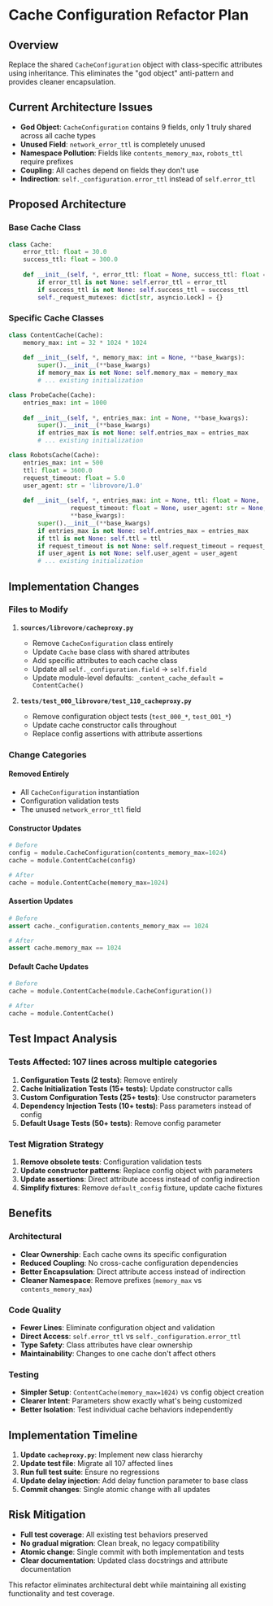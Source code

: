 # Cache Configuration Refactor Plan

## Overview

Replace the shared `CacheConfiguration` object with class-specific attributes using inheritance. This eliminates the "god object" anti-pattern and provides cleaner encapsulation.

## Current Architecture Issues

- **God Object**: `CacheConfiguration` contains 9 fields, only 1 truly shared across all cache types  
- **Unused Field**: `network_error_ttl` is completely unused
- **Namespace Pollution**: Fields like `contents_memory_max`, `robots_ttl` require prefixes
- **Coupling**: All caches depend on fields they don't use
- **Indirection**: `self._configuration.error_ttl` instead of `self.error_ttl`

## Proposed Architecture

### Base Cache Class
```python
class Cache:
    error_ttl: float = 30.0
    success_ttl: float = 300.0
    
    def __init__(self, *, error_ttl: float = None, success_ttl: float = None):
        if error_ttl is not None: self.error_ttl = error_ttl
        if success_ttl is not None: self.success_ttl = success_ttl
        self._request_mutexes: dict[str, asyncio.Lock] = {}
```

### Specific Cache Classes
```python
class ContentCache(Cache):
    memory_max: int = 32 * 1024 * 1024
    
    def __init__(self, *, memory_max: int = None, **base_kwargs):
        super().__init__(**base_kwargs)
        if memory_max is not None: self.memory_max = memory_max
        # ... existing initialization

class ProbeCache(Cache):
    entries_max: int = 1000
    
    def __init__(self, *, entries_max: int = None, **base_kwargs):
        super().__init__(**base_kwargs)
        if entries_max is not None: self.entries_max = entries_max
        # ... existing initialization

class RobotsCache(Cache):
    entries_max: int = 500
    ttl: float = 3600.0
    request_timeout: float = 5.0
    user_agent: str = 'librovore/1.0'
    
    def __init__(self, *, entries_max: int = None, ttl: float = None, 
                 request_timeout: float = None, user_agent: str = None, 
                 **base_kwargs):
        super().__init__(**base_kwargs)
        if entries_max is not None: self.entries_max = entries_max
        if ttl is not None: self.ttl = ttl
        if request_timeout is not None: self.request_timeout = request_timeout
        if user_agent is not None: self.user_agent = user_agent
        # ... existing initialization
```

## Implementation Changes

### Files to Modify

1. **`sources/librovore/cacheproxy.py`**
   - Remove `CacheConfiguration` class entirely
   - Update `Cache` base class with shared attributes
   - Add specific attributes to each cache class
   - Update all `self._configuration.field` → `self.field`
   - Update module-level defaults: `_content_cache_default = ContentCache()`

2. **`tests/test_000_librovore/test_110_cacheproxy.py`**
   - Remove configuration object tests (`test_000_*`, `test_001_*`)
   - Update cache constructor calls throughout
   - Replace config assertions with attribute assertions

### Change Categories

#### Removed Entirely
- All `CacheConfiguration` instantiation
- Configuration validation tests
- The unused `network_error_ttl` field

#### Constructor Updates
```python
# Before
config = module.CacheConfiguration(contents_memory_max=1024)
cache = module.ContentCache(config)

# After  
cache = module.ContentCache(memory_max=1024)
```

#### Assertion Updates
```python
# Before
assert cache._configuration.contents_memory_max == 1024

# After
assert cache.memory_max == 1024
```

#### Default Cache Updates
```python
# Before
cache = module.ContentCache(module.CacheConfiguration())

# After
cache = module.ContentCache()
```

## Test Impact Analysis

### Tests Affected: 107 lines across multiple categories

1. **Configuration Tests (2 tests)**: Remove entirely
2. **Cache Initialization Tests (15+ tests)**: Update constructor calls
3. **Custom Configuration Tests (25+ tests)**: Use constructor parameters
4. **Dependency Injection Tests (10+ tests)**: Pass parameters instead of config
5. **Default Usage Tests (50+ tests)**: Remove config parameter

### Test Migration Strategy

1. **Remove obsolete tests**: Configuration validation tests
2. **Update constructor patterns**: Replace config object with parameters
3. **Update assertions**: Direct attribute access instead of config indirection
4. **Simplify fixtures**: Remove `default_config` fixture, update cache fixtures

## Benefits

### Architectural
- **Clear Ownership**: Each cache owns its specific configuration
- **Reduced Coupling**: No cross-cache configuration dependencies  
- **Better Encapsulation**: Direct attribute access instead of indirection
- **Cleaner Namespace**: Remove prefixes (`memory_max` vs `contents_memory_max`)

### Code Quality
- **Fewer Lines**: Eliminate configuration object and validation
- **Direct Access**: `self.error_ttl` vs `self._configuration.error_ttl`
- **Type Safety**: Class attributes have clear ownership
- **Maintainability**: Changes to one cache don't affect others

### Testing
- **Simpler Setup**: `ContentCache(memory_max=1024)` vs config object creation
- **Clearer Intent**: Parameters show exactly what's being customized
- **Better Isolation**: Test individual cache behaviors independently

## Implementation Timeline

1. **Update `cacheproxy.py`**: Implement new class hierarchy
2. **Update test file**: Migrate all 107 affected lines
3. **Run full test suite**: Ensure no regressions
4. **Update delay injection**: Add delay function parameter to base class
5. **Commit changes**: Single atomic change with all updates

## Risk Mitigation

- **Full test coverage**: All existing test behaviors preserved
- **No gradual migration**: Clean break, no legacy compatibility
- **Atomic change**: Single commit with both implementation and tests
- **Clear documentation**: Updated class docstrings and attribute documentation

This refactor eliminates architectural debt while maintaining all existing functionality and test coverage.